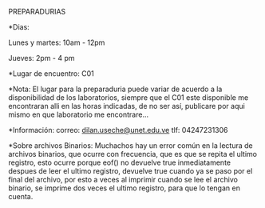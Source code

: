 PREPARADURIAS

*Dias:

Lunes y martes: 10am - 12pm

Jueves: 2pm - 4 pm

*Lugar de encuentro: C01

*Nota: El lugar para la preparaduria puede variar de acuerdo a la disponibilidad de los laboratorios, siempre que el C01 este disponible me encontraran alli en las horas indicadas, de no ser así, publicare por aqui mismo en que laboratorio me encontrare... 

*Información:
correo: dilan.useche@unet.edu.ve
tlf: 04247231306


*Sobre archivos Binarios: 
Muchachos hay un error común en la lectura de archivos binarios, que ocurre con frecuencia, que es que se repita el ultimo registro, esto ocurre porque eof() no devuelve true inmediatamente despues de leer el ultimo registro, devuelve true cuando ya se paso por el final del archivo, por esto a veces al imprimir cuando se lee el archivo binario, se imprime dos veces el ultimo registro, para que lo tengan en cuenta.
